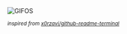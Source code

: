 <div align="justify">
<picture>
    <source media="(prefers-color-scheme: dark)" srcset="https://i.ibb.co/6sfKxct/output-gif.gif">
    <source media="(prefers-color-scheme: light)" srcset="https://i.ibb.co/6sfKxct/output-gif.gif">
    <img alt="GIFOS" src="https://i.ibb.co/6sfKxct/output-gif.gif">
</picture>

<sub><i>inspired from [x0rzavi/github-readme-terminal](https://github.com/x0rzavi/github-readme-terminal)</i></sub>

</div>

<!-- Image deletion URL: https://ibb.co/q1PHfLg/c4d24857e3c841405f2131a35155b7b2 -->